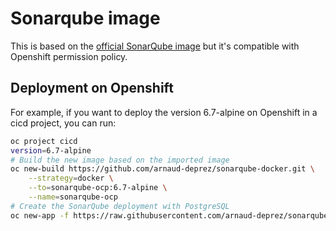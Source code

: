 # Sonarqube image

This is based on the [official SonarQube image](https://github.com/SonarSource/docker-sonarqube) but it's compatible with Openshift permission policy.

## Deployment on Openshift

For example, if you want to deploy the version 6.7-alpine on Openshift in a cicd project, you can run:

```sh
oc project cicd
version=6.7-alpine
# Build the new image based on the imported image
oc new-build https://github.com/arnaud-deprez/sonarqube-docker.git \
    --strategy=docker \
    --to=sonarqube-ocp:6.7-alpine \
    --name=sonarqube-ocp
# Create the SonarQube deployment with PostgreSQL
oc new-app -f https://raw.githubusercontent.com/arnaud-deprez/sonarqube-docker/master/openshift/sonarqube-postgresql-template.yml -p SONARQUBE_VERSION=${version} -p POSTGRESQL_PASSWORD=sonar
```

